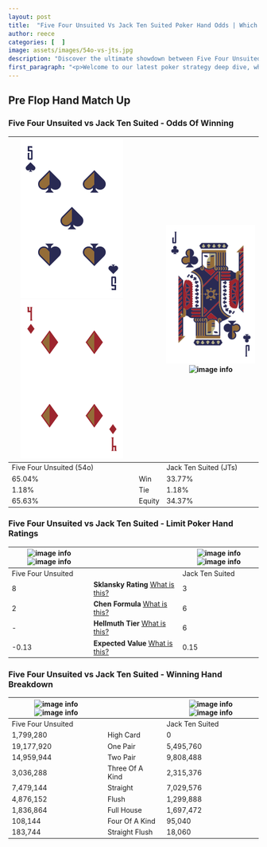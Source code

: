 ```yaml
---
layout: post
title:  "Five Four Unsuited Vs Jack Ten Suited Poker Hand Odds | Which Is The Better Hand In Poker? A Complete Guide"
author: reece
categories: [  ]
image: assets/images/54o-vs-jts.jpg
description: "Discover the ultimate showdown between Five Four Unsuited and Jack Ten Suited in poker! Uncover the odds, strategies, and scenarios where one hand triumphs over the other. Get ready to up your poker game with this thrilling analysis."
first_paragraph: "<p>Welcome to our latest poker strategy deep dive, where we're pitting two distinct hands against each other in a high-stakes showdown: Five Four Unsuited vs Jack Ten Suited.</p><p>In the dynamic world of poker, every decision counts, and knowing which hand holds the upper hand is key to your success at the table.</p><p>In this article, we'll dissect these two hands, explore the scenarios where one dominates the other, and equip you with the knowledge to make strategic choices that can tip the odds in your favor.</p><p>Get ready to unravel the intriguing dynamics of these poker hands and elevate your game to new heights.</p>"
---
```




[comment]: # (sp0)

## Pre Flop Hand Match Up

<div class="table hand-ratings" markdown="1"> 



### Five Four Unsuited vs Jack Ten Suited - Odds Of Winning


    
| ![image info](assets/images/hand1/5.png) ![image info](assets/images/hand1/4o.png) |  | ![image info](assets/images/hand2/j.png) ![image info](assets/images/hand2/ts.png) |
| -------- | -------- | -------- |
| Five Four Unsuited (54o) |  | Jack Ten Suited (JTs) |
| 65.04% | Win | 33.77% |
| 1.18% | Tie | 1.18% |
| 65.63% | Equity | 34.37% |




[comment]: # (sp1)



### Five Four Unsuited vs Jack Ten Suited - Limit Poker Hand Ratings


    
| ![image info](https://www.riverpairs.com/assets/images/hand1/5.png) ![image info](https://www.riverpairs.com/assets/images/hand1/4o.png) |  | ![image info](https://www.riverpairs.com/assets/images/hand2/j.png) ![image info](https://www.riverpairs.com/assets/images/hand2/ts.png) |
| -------- | -------- | -------- |
| Five Four Unsuited |  | Jack Ten Suited |
| 8 | **Sklansky Rating** [What is this?](/sklansky-rating-explained) | 3 |
| 2 | **Chen Formula** [What is this?](/chen-formula-explained) | 6 |
| - | **Hellmuth Tier** [What is this?](/Hellmuth-tier-explained) | 6 |
| -0.13 | **Expected Value** [What is this?](/expected-value-explained) | 0.15 |




[comment]: # (sp2)



### Five Four Unsuited vs Jack Ten Suited - Winning Hand Breakdown


    
| ![image info](https://www.riverpairs.com/assets/images/hand1/5.png) ![image info](https://www.riverpairs.com/assets/images/hand1/4o.png) |  | ![image info](https://www.riverpairs.com/assets/images/hand2/j.png) ![image info](https://www.riverpairs.com/assets/images/hand2/ts.png) |
| -------- | -------- | -------- |
| Five Four Unsuited |  | Jack Ten Suited |
| 1,799,280 | High Card | 0 |
| 19,177,920 | One Pair | 5,495,760 |
| 14,959,944 | Two Pair | 9,808,488 |
| 3,036,288 | Three Of A Kind | 2,315,376 |
| 7,479,144 | Straight | 7,029,576 |
| 4,876,152 | Flush | 1,299,888 |
| 1,836,864 | Full House | 1,697,472 |
| 108,144 | Four Of A Kind | 95,040 |
| 183,744 | Straight Flush | 18,060 |




[comment]: # (sp3)



</div>

[comment]: # (sp4)



[comment]: # (sp5)

